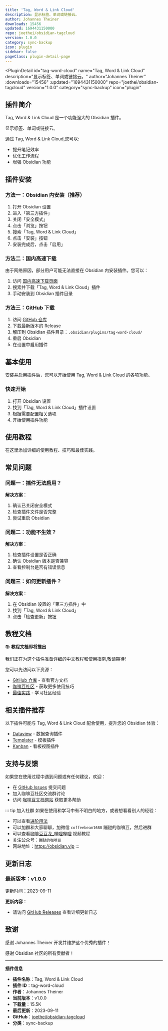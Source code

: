 ```yaml
---
title: 'Tag, Word & Link Cloud'
description: 显示标签、单词或链接云。
author: Johannes Theiner
downloads: 15456
updated: 1694431150000
repo: joethei/obsidian-tagcloud
version: 1.0.0
category: sync-backup
icon: plugin
sidebar: false
pageClass: plugin-detail-page
---
```


<PluginDetail
  id="tag-word-cloud"
  name="Tag, Word &amp; Link Cloud"
  description="显示标签、单词或链接云。"
  author="Johannes Theiner"
  :downloads="15456"
  :updated="1694431150000"
  repo="joethei/obsidian-tagcloud"
  version="1.0.0"
  category="sync-backup"
  icon="plugin"
>

<!-- AUTO_GENERATED_START -->
## 插件简介

Tag, Word &amp; Link Cloud 是一个功能强大的 Obsidian 插件。

显示标签、单词或链接云。

通过 Tag, Word &amp; Link Cloud,您可以:

- 提升笔记效率
- 优化工作流程
- 增强 Obsidian 功能

<!-- AUTO_GENERATED_END -->

<!-- AUTO_GENERATED_START -->
## 插件安装

### 方法一：Obsidian 内安装（推荐）

1. 打开 Obsidian 设置
2. 进入「第三方插件」
3. 关闭「安全模式」
4. 点击「浏览」按钮
5. 搜索「Tag, Word &amp; Link Cloud」
6. 点击「安装」按钮
7. 安装完成后，点击「启用」

### 方法二：国内高速下载

由于网络原因，部分用户可能无法直接在 Obsidian 内安装插件。您可以：

1. 访问 [国内高速下载页面](/zh/documentation/obsidian-plugins-download.html)
2. 搜索并下载「Tag, Word &amp; Link Cloud」插件
3. 手动安装到 Obsidian 插件目录

### 方法三：GitHub 下载

1. 访问 [GitHub 仓库](https://github.com/joethei/obsidian-tagcloud)
2. 下载最新版本的 Release
3. 解压到 Obsidian 插件目录：`.obsidian/plugins/tag-word-cloud/`
4. 重启 Obsidian
5. 在设置中启用插件

## 基本使用

安装并启用插件后，您可以开始使用 Tag, Word &amp; Link Cloud 的各项功能。

### 快速开始

1. 打开 Obsidian 设置
2. 找到「Tag, Word &amp; Link Cloud」插件设置
3. 根据需要配置相关选项
4. 开始使用插件功能

<!-- AUTO_GENERATED_END -->

<!-- CUSTOM_CONTENT_START:tutorial -->
## 使用教程

在这里添加详细的使用教程、技巧和最佳实践。

<!-- CUSTOM_CONTENT_END:tutorial -->

<!-- SHARED_CONTENT_START -->
## 常见问题

### 问题一：插件无法启用？

**解决方案**：
1. 确认已关闭安全模式
2. 检查插件文件是否完整
3. 尝试重启 Obsidian

### 问题二：功能不生效？

**解决方案**：
1. 检查插件设置是否正确
2. 确认 Obsidian 版本是否兼容
3. 查看控制台是否有错误信息

### 问题三：如何更新插件？

**解决方案**：
1. 在 Obsidian 设置的「第三方插件」中
2. 找到「Tag, Word &amp; Link Cloud」
3. 点击「检查更新」按钮

## 教程文档

📚 **教程文档即将推出**

我们正在为这个插件准备详细的中文教程和使用指南,敬请期待!

您可以先访问以下资源：
- [GitHub 仓库](https://github.com/joethei/obsidian-tagcloud) - 查看官方文档
- [咖啡豆社区](/zh/bases/) - 获取更多使用技巧
- [最佳实践](/zh/best-practices/) - 学习社区经验

## 相关插件推荐

以下插件可能与 Tag, Word &amp; Link Cloud 配合使用，提升您的 Obsidian 体验：

- [Dataview](/zh/plugins/dataview.html) - 数据查询插件
- [Templater](/zh/plugins/templater-obsidian.html) - 模板插件
- [Kanban](/zh/plugins/obsidian-kanban.html) - 看板视图插件

## 支持与反馈

如果您在使用过程中遇到问题或有任何建议，欢迎：

- 在 [GitHub Issues](https://github.com/joethei/obsidian-tagcloud/issues) 提交问题
- 加入咖啡豆社区交流群讨论
- 访问 [咖啡豆文档网站](https://obsidian.vip) 获取更多帮助

::: tip 加入社群
如果在使用和学习中有不明白的地方，或者想看看别人的经验：
- 可以查看[进阶用法](/zh/advanced)
- 可以加群和大家聊聊，加微信 `coffeebean1688` 蹦跶的咖啡豆，然后进群
- 可以查看[咖啡豆豆龙_哔哩哔哩](https://space.bilibili.com/618777356) 视频教程
- 关注公众号：`蹦跶的咖啡豆`
- 网站地址：https://obsidian.vip
:::
<!-- SHARED_CONTENT_END -->

<!-- AUTO_GENERATED_START -->
## 更新日志

### 最新版本：v1.0.0

更新时间：2023-09-11

**更新内容**：
- 请访问 [GitHub Releases](https://github.com/joethei/obsidian-tagcloud/releases) 查看详细更新日志

## 致谢

感谢 Johannes Theiner 开发并维护这个优秀的插件！

感谢 Obsidian 社区的所有贡献者！

---

**插件信息**
- **插件名称**：Tag, Word &amp; Link Cloud
- **插件 ID**：tag-word-cloud
- **作者**：Johannes Theiner
- **当前版本**：v1.0.0
- **下载量**：15.5K
- **最后更新**：2023-09-11
- **GitHub**：[joethei/obsidian-tagcloud](https://github.com/joethei/obsidian-tagcloud)
- **分类**：sync-backup
<!-- AUTO_GENERATED_END -->

</PluginDetail>


